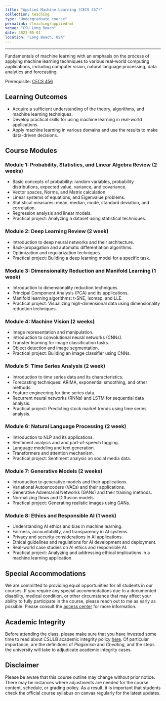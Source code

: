 ```yaml
---
title: "Applied Machine Learning (CECS 457)"
collection: teaching
type: "Undergraduate course"
permalink: /teaching/applied-ml
venue: "CSU Long Beach"
date: 2023-05-01
location: "Long Beach, USA"
---
```


---

Fundamentals of machine learning with an emphasis on the process of applying machine learning techniques to various real-world computing applications, including computer vision, natural language processing, data analytics and forecasting.

Prerequisite: [CECS 456](http://catalog.csulb.edu/content.php?filter%5B27%5D=CECS&filter%5B29%5D=&filter%5Bkeyword%5D=&filter%5B32%5D=1&filter%5Bcpage%5D=1&cur_cat_oid=8&expand=&navoid=903&search_database=Filter#tt8547)

## Learning Outcomes

- Acquire a sufficient understanding of the theory, algorithms, and machine learning techniques.
- Develop practical skills for using machine learning in real-world applications.
- Apply machine learning in various domains and use the results to make data-driven decisions.

## Course Modules

### Module 1: Probability, Statistics, and Linear Algebra Review (2 weeks)

- Basic concepts of probability: random variables, probability distributions, expected value, variance, and covariance.
- Vector spaces, Norms, and Matrix calculation
- Linear systems of equations, and Eigenvalue problems.
- Statistical measures: mean, median, mode, standard deviation, and correlation.
- Regression analysis and linear models.
- Practical project: Analyzing a dataset using statistical techniques.

### Module 2: Deep Learning Review (2 week)

- Introduction to deep neural networks and their architecture.
- Back-propagation and automatic differentiation algorithms.
- Optimization and regularization techniques.
- Practical project: Building a deep learning model for a specific task.

### Module 3: Dimensionality Reduction and Manifold Learning (1 week)

- Introduction to dimensionality reduction techniques.
- Principal Component Analysis (PCA) and its applications.
- Manifold learning algorithms: t-SNE, Isomap, and LLE.
- Practical project: Visualizing high-dimensional data using dimensionality reduction techniques.

### Module 4: Machine Vision (2 weeks)

- Image representation and manipulation.
- Introduction to convolutional neural networks (CNNs).
- Transfer learning for image classification tasks.
- Object detection and image segmentation.
- Practical project: Building an image classifier using CNNs.

### Module 5: Time Series Analysis (2 week)

- Introduction to time series data and its characteristics.
- Forecasting techniques: ARIMA, exponential smoothing, and other methods.
- Feature engineering for time series data.
- Recurrent neural networks (RNNs) and LSTM for sequential data analysis.
- Practical project: Predicting stock market trends using time series analysis.

### Module 6: Natural Language Processing (2 week)

- Introduction to NLP and its applications.
- Sentiment analysis and and part-of-speech tagging.
- Language modeling and text generation.
- Transformers and attention mechanism.
- Practical project: Sentiment analysis on social media data.

### Module 7: Generative Models (2 weeks)

- Introduction to generative models and their applications.
- Variational Autoencoders (VAEs) and their applications.
- Generative Adversarial Networks (GANs) and their training methods.
- Normalizing flows and Diffusion models.
- Practical project: Generating realistic images using GANs.



### Module 8: Ethics and Responsible AI (1 week)

- Understanding AI ethics and bias in machine learning.
- Fairness, accountability, and transparency in AI systems.
- Privacy and security considerations in AI applications.
- Ethical guidelines and regulations for AI development and deployment.
- Real-world case studies on AI ethics and responsible AI.
- Practical project: Analyzing and addressing ethical implications in a machine learning application.


<!-- ## Learning Resources

- This book
- That book

### Steven Brunton’s [YouTube](https://www.youtube.com/@Eigensteve/playlists) channel -->

<!-- Prof. Steven Brunton’s educational videos in the field of applied mathematics and engineering provide clear and concise explanations of complex concepts, making them accessible to learners of all levels. -->

## Special Accommodations

We are committed to providing equal opportunities for all students in our courses. If you require any special accommodations due to a documented disability, medical condition, or other circumstance that may affect your ability to fully participate in the course, please reach out to me as early as possible. Please consult the [access center](https://www.csulb.edu/student-affairs/bob-murphy-access-center) for more information. 

## Academic Integrity

Before attending the class, please make sure that you have invested some time to read about CSULB academic integrity policy [here](https://www.csulb.edu/college-of-business/office-of-the-dean/academic-integrity). Of particular importance, are the definitions of *Plagiarism* and *Cheating*, and the steps the university will take to adjudicate academic integrity cases.

## Disclaimer

Please be aware that this course outline may change without prior notice. There may be instances where adjustments are needed for the course content, schedule, or grading policy. As a result, it is important that students check the official course syllabus on canvas regularly for the latest updates.

<!-- ## Grading Policy -->